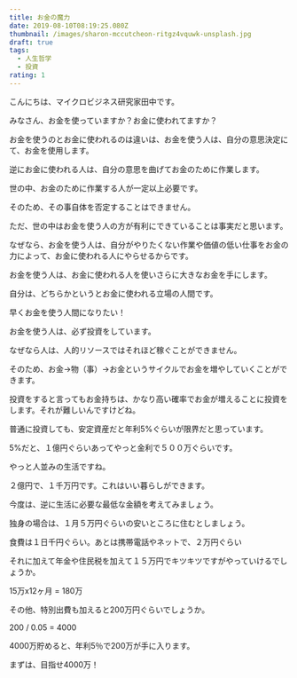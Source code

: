 ```yaml
---
title: お金の魔力
date: 2019-08-10T08:19:25.080Z
thumbnail: /images/sharon-mccutcheon-ritgz4vquwk-unsplash.jpg
draft: true
tags:
  - 人生哲学
  - 投資
rating: 1
---
```


こんにちは、マイクロビジネス研究家田中です。

みなさん、お金を使っていますか？お金に使われてますか？

お金を使うのとお金に使われるのは違いは、お金を使う人は、自分の意思決定にて、お金を使用します。

<!--more-->

逆にお金に使われる人は、自分の意思を曲げてお金のために作業します。

世の中、お金のために作業する人が一定以上必要です。

そのため、その事自体を否定することはできません。

ただ、世の中はお金を使う人の方が有利にできていることは事実だと思います。

なぜなら、お金を使う人は、自分がやりたくない作業や価値の低い仕事をお金の力によって、お金に使われる人にやらせるからです。

お金を使う人は、お金に使われる人を使いさらに大きなお金を手にします。

自分は、どちらかというとお金に使われる立場の人間です。

早くお金を使う人間になりたい！

お金を使う人は、必ず投資をしています。

なぜなら人は、人的リソースではそれほど稼ぐことができません。

そのため、お金→物（事）→お金というサイクルでお金を増やしていくことができます。

投資をすると言ってもお金持ちは、かなり高い確率でお金が増えることに投資をします。それが難しいんですけどね。

普通に投資しても、安定資産だと年利5%ぐらいが限界だと思っています。

5%だと、１億円ぐらいあってやっと金利で５００万ぐらいです。

やっと人並みの生活ですね。

２億円で、１千万円です。これはいい暮らしができます。

今度は、逆に生活に必要な最低な金額を考えてみましょう。

独身の場合は、１月５万円ぐらいの安いところに住むとしましょう。

食費は１日千円ぐらい。あとは携帯電話やネットで、２万円ぐらい

それに加えて年金や住民税を加えて１５万円でキツキツですがやっていけるでしょうか。

15万x12ヶ月 = 180万

その他、特別出費も加えると200万円ぐらいでしょうか。

200 / 0.05 = 4000

4000万貯めると、年利5％で200万が手に入ります。

まずは、目指せ4000万！
